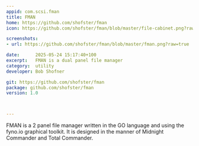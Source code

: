 ```yaml
---
appid: com.scsi.fman
title: FMAN
home: https://github.com/shofster/fman
icon: https://github.com/shofster/fman/blob/master/file-cabinet.png?raw=true

screenshots:
- url: https://github.com/shofster/fman/blob/master/fman.png?raw=true

date:      2025-05-24 15:17:40+100
excerpt:   FMAN is a dual panel file manager
category:  utility
developer: Bob Shofner

git: https://github.com/shofster/fman
package: github.com/shofster/fman
version: 1.0



---
```


FMAN is a 2 panel file manager written in the GO language and using the fyno.io graphical toolkit.
It is designed in the manner of Midnight Commander and Total Commander.
